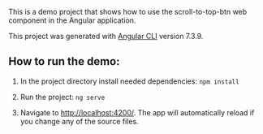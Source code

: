 This is a demo project that shows how to use the scroll-to-top-btn web component in the Angular application.

This project was generated with [Angular CLI](https://github.com/angular/angular-cli) version 7.3.9.

## How to run the demo:

1. In the project directory install needed dependencies:
    `npm install`

2. Run the project:
    `ng serve`

3. Navigate to [http://localhost:4200/](http://localhost:4200/). The app will automatically reload if you change any of the source files.
